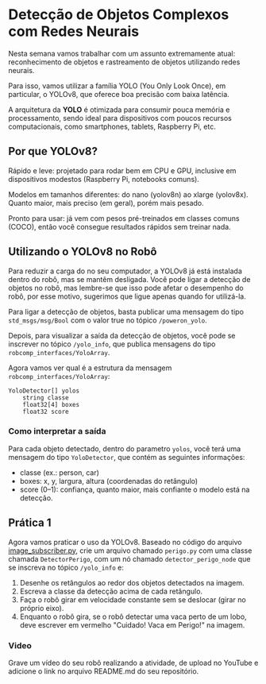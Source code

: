 # Detecção de Objetos Complexos com Redes Neurais

Nesta semana vamos trabalhar com um assunto extremamente atual: reconhecimento de objetos e rastreamento de objetos utilizando redes neurais. 

Para isso, vamos utilizar a família YOLO (You Only Look Once), em particular, o YOLOv8, que oferece boa precisão com baixa latência.

A arquitetura da **YOLO** é otimizada para consumir pouca memória e processamento, sendo ideal para dispositivos com poucos recursos computacionais, como smartphones, tablets, Raspberry Pi, etc.

## Por que YOLOv8?

Rápido e leve: projetado para rodar bem em CPU e GPU, inclusive em dispositivos modestos (Raspberry Pi, notebooks comuns).

Modelos em tamanhos diferentes: do nano (yolov8n) ao xlarge (yolov8x). Quanto maior, mais preciso (em geral), porém mais pesado.

Pronto para usar: já vem com pesos pré-treinados em classes comuns (COCO), então você consegue resultados rápidos sem treinar nada.

## Utilizando o YOLOv8 no Robô

Para reduzir a carga do no seu computador, a YOLOv8 já está instalada dentro do robô, mas se mantêm desligada. Você pode ligar a detecção de objetos no robô, mas lembre-se que isso pode afetar o desempenho do robô, por esse motivo, sugerimos que ligue apenas quando for utilizá-la.

Para ligar a detecção de objetos, basta publicar uma mensagem do tipo `std_msgs/msg/Bool` com o valor true no tópico `/poweron_yolo`.

Depois, para visualizar a saída da detecção de objetos, você pode se inscrever no tópico `/yolo_info`, que publica mensagens do tipo `robcomp_interfaces/YoloArray`.

Agora vamos ver qual é a estrutura da mensagem `robcomp_interfaces/YoloArray`:

```
YoloDetector[] yolos
	string classe
	float32[4] boxes
	float32 score
```

### Como interpretar a saída

Para cada objeto detectado, dentro do parametro `yolos`, você terá uma mensagem do tipo `YoloDetector`, que contém as seguintes informações:

* classe (ex.: person, car)
* boxes: x, y, largura, altura (coordenadas do retângulo)
* score (0–1): confiança, quanto maior, mais confiante o modelo está na detecção.

## Prática 1
Agora vamos praticar o uso da YOLOv8.
Baseado no código do arquivo [image_subscriber.py](/docs/modulos/06-visao-p3/util/image_subscriber.py), crie um arquivo chamado `perigo.py` com uma classe chamada `DetectorPerigo`, com um nó chamado `detector_perigo_node` que se inscreva no tópico `/yolo_info` e:

1. Desenhe os retângulos ao redor dos objetos detectados na imagem.
2. Escreva a classe da detecção acima de cada retângulo.
3. Faça o robô girar em velocidade constante sem se deslocar (girar no próprio eixo).
4. Enquanto o robô gira, se o robô detectar uma vaca perto de um lobo, deve escrever em vermelho "Cuidado! Vaca em Perigo!" na imagem.

### Video
Grave um vídeo do seu robô realizando a atividade, de upload no YouTube e adicione o link no arquivo README.md do seu repositório.


